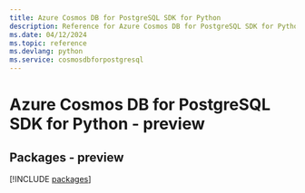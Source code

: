 ```yaml
---
title: Azure Cosmos DB for PostgreSQL SDK for Python
description: Reference for Azure Cosmos DB for PostgreSQL SDK for Python
ms.date: 04/12/2024
ms.topic: reference
ms.devlang: python
ms.service: cosmosdbforpostgresql
---
```

# Azure Cosmos DB for PostgreSQL SDK for Python - preview
## Packages - preview
[!INCLUDE [packages](cosmos-db-for-postgresql-index.md)]